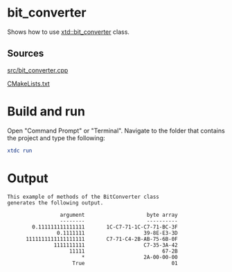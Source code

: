 # bit_converter

Shows how to use [xtd::bit_converter](https://codedocs.xyz/gammasoft71/xtd/classxtd_1_1bit__converter.html) class.

## Sources

[src/bit_converter.cpp](src/bit_converter.cpp)

[CMakeLists.txt](CMakeLists.txt)

# Build and run

Open "Command Prompt" or "Terminal". Navigate to the folder that contains the project and type the following:

```cmake
xtdc run
```

# Output

```
This example of methods of the BitConverter class
generates the following output.

                 argument                    byte array
                 --------                    ----------
        0.111111111111111       1C-C7-71-1C-C7-71-BC-3F
                0.1111111                   39-8E-E3-3D
      1111111111111111111       C7-71-C4-2B-AB-75-6B-0F
               1111111111                   C7-35-3A-42
                    11111                         67-2B
                        *                   2A-00-00-00
                     True                            01
```